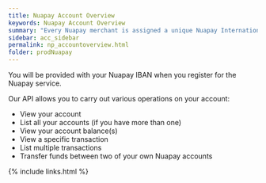 ```yaml
---
title: Nuapay Account Overview
keywords: Nuapay Account Overview
summary: "Every Nuapay merchant is assigned a unique Nuapay International Bank Account - Direct Debit settlements are credited to this account; Credit Transfers are debited from this account."
sidebar: acc_sidebar
permalink: np_accountoverview.html
folder: prodNuapay
---
```


You will be provided with your Nuapay IBAN when you register for the Nuapay service.

Our API allows you to carry out various operations on your account:

* View your account
* List all your accounts (if you have more than one)
* View your account balance(s)
* View a specific transaction
* List multiple transactions
* Transfer funds between two of your own Nuapay accounts



{% include links.html %}
